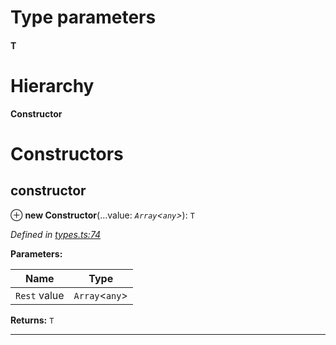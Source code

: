 

# Type parameters
#### T 
# Hierarchy

**Constructor**

# Constructors

<a id="constructor"></a>

##  constructor

⊕ **new Constructor**(...value: *`Array`<`any`>*): `T`

*Defined in [types.ts:74](https://github.com/polkadot-js/api/blob/4ffe80c/packages/types/src/types.ts#L74)*

**Parameters:**

| Name | Type |
| ------ | ------ |
| `Rest` value | `Array`<`any`> |

**Returns:** `T`

___

